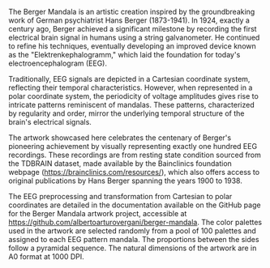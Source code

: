 The Berger Mandala is an artistic creation inspired by the groundbreaking work of German psychiatrist Hans Berger (1873-1941). In 1924, exactly a century ago, Berger achieved a significant milestone by recording the first electrical brain signal in humans using a string galvanometer. He continued to refine his techniques, eventually developing an improved device known as the "Elektrenkephalogramm," which laid the foundation for today's electroencephalogram (EEG).

Traditionally, EEG signals are depicted in a Cartesian coordinate system, reflecting their temporal characteristics. However, when represented in a polar coordinate system, the periodicity of voltage amplitudes gives rise to intricate patterns reminiscent of mandalas. These patterns, characterized by regularity and order, mirror the underlying temporal structure of the brain's electrical signals.

The artwork showcased here celebrates the centenary of Berger's pioneering achievement by visually representing exactly one hundred EEG recordings. These recordings are from resting state condition sourced from the TDBRAIN dataset, made available by the Bainclinics foundation webpage (https://brainclinics.com/resources/), which also offers access to original publications by Hans Berger spanning the years 1900 to 1938.

The EEG preprocessing and transformation from Cartesian to polar coordinates are detailed in the documentation available on the GitHub page for the Berger Mandala artwork project, accessible at https://github.com/albertoarturovergani/berger-mandala. The color palettes used in the artwork are selected randomly from a pool of 100 palettes and assigned to each EEG pattern mandala. The proportions between the sides follow a pyramidal sequence. The natural dimensions of the artwork are in A0 format at 1000 DPI.
